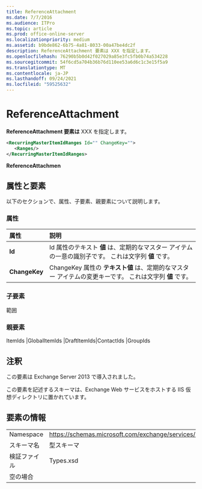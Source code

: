 ```yaml
---
title: ReferenceAttachment
ms.date: 7/7/2016
ms.audience: ITPro
ms.topic: article
ms.prod: office-online-server
ms.localizationpriority: medium
ms.assetid: b9bde862-6b75-4a81-8033-00a47be4dc2f
description: ReferenceAttachment 要素は XXX を指定します。
ms.openlocfilehash: 76290b5b0d42f027029a85e3fc5fb0b74a534228
ms.sourcegitcommit: 54f6cd5a704b36b76d110ee53a6d6c1c3e15f5a9
ms.translationtype: MT
ms.contentlocale: ja-JP
ms.lasthandoff: 09/24/2021
ms.locfileid: "59525632"
---
```

# <a name="referenceattachment"></a>ReferenceAttachment

**ReferenceAttachment 要素は** XXX を指定します。 
  
```XML
<RecurringMasterItemIdRanges Id="" ChangeKey="">
   <Ranges/>
</RecurringMasterItemIdRanges>
```

 **ReferenceAttachmen**
## <a name="attributes-and-elements"></a>属性と要素

以下のセクションで、属性、子要素、親要素について説明します。
  
### <a name="attributes"></a>属性

|**属性**|**説明**|
|:-----|:-----|
|**Id** <br/> |Id 属性のテキスト **値** は、定期的なマスター アイテムの一意の識別子です。 これは文字列 **値** です。  <br/> |
|**ChangeKey** <br/> |ChangeKey 属性の **テキスト値** は、定期的なマスター アイテムの変更キーです。 これは文字列 **値** です。  <br/> |
   
### <a name="child-elements"></a>子要素

範囲
  
### <a name="parent-elements"></a>親要素

ItemIds |GlobalItemIds |DraftItemIds|ContactIds |GroupIds
  
## <a name="remarks"></a>注釈

この要素は Exchange Server 2013 で導入されました。
  
この要素を記述するスキーマは、Exchange Web サービスをホストする IIS 仮想ディレクトリに置かれています。
  
## <a name="element-information"></a>要素の情報

|||
|:-----|:-----|
|Namespace  <br/> |https://schemas.microsoft.com/exchange/services/2006/types  <br/> |
|スキーマ名  <br/> |型スキーマ  <br/> |
|検証ファイル  <br/> |Types.xsd  <br/> |
|空の場合  <br/> ||
   

